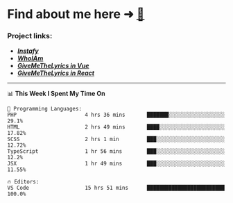 # Find about me here ➜ [🧑](https://pauabella.dev)

### Project links:
- ***[Instafy](https://instafy.me)***
- ***[WhoIAm](https://pauabella.dev)***
- ***[GiveMeTheLyrics in Vue](https://lyrics.pauabella.dev)***
- ***[GiveMeTheLyrics in React](https://pauabella.dev/GiveMeTheLyrics)***

---
<!--START_SECTION:waka-->
📊 **This Week I Spent My Time On** 

```text
💬 Programming Languages: 
PHP                      4 hrs 36 mins       ███████░░░░░░░░░░░░░░░░░░   29.1% 
HTML                     2 hrs 49 mins       ████░░░░░░░░░░░░░░░░░░░░░   17.82% 
SCSS                     2 hrs 1 min         ███░░░░░░░░░░░░░░░░░░░░░░   12.72% 
TypeScript               1 hr 56 mins        ███░░░░░░░░░░░░░░░░░░░░░░   12.2% 
JSX                      1 hr 49 mins        ███░░░░░░░░░░░░░░░░░░░░░░   11.55%

🔥 Editors: 
VS Code                  15 hrs 51 mins      █████████████████████████   100.0%

```


<!--END_SECTION:waka-->
